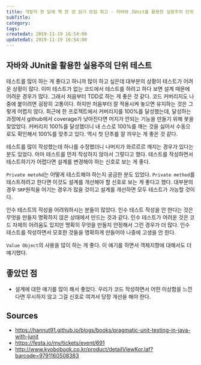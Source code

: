 ```yaml
---
title: 개발자 한 달에 책 한 권 읽기 모임 회고 - 자바와 JUnit을 활용한 실용주의 단위 테스트
subTitle:
category:
tags:
createdat: 2019-11-19 16:54:00
updatedat: 2019-11-19 16:54:00
---
```


## 자바와 JUnit을 활용한 실용주의 단위 테스트

테스트를 많이 하는 게 좋다고 하니까 많이 하고 싶은데 대부분의 상황이 테스트가 어려운 상황이 많다. 이미 테스트가 없는 코드에서 테스트를 하려고 하다 보면 설계 때문에 어려운 경우가 많다. 그래서 처음부터 TDD로 하는 게 좋은 것 같다. 코드 커버리지도 나중에 붙이려면 굉장히 고통이다. 하지만 처음부터 잘 적용시켜 놓으면 유지하는 것은 그렇게 어렵지 않다. 최근에 한 프로젝트에서 커버리지를 100%를 달성했는데, 달성하는 과정에서 github에서 coverage가 낮아진다면 머지가 안되는 기능을 만들기 위해 봇을 찾았었다. 커버리지 100%를 달성했더니 내 스스로 100%를 깨는 것을 싫어서 수동으로도 확인해서 100%를 맞추고 있다. 역시 첫 단추를 잘 끼우는 게 좋은 것 같다.  

테스트를 많이 작성했는데 하나를 수정했더니 나머지가 와르르르 깨지는 경우가 있다는 분도 있었다. 아마 테스트를 먼저 작성하지 않아서 그렇다고 했다. 테스트를 작성하면서 테스트하기가 어렵다면 설계를 변경해야 하는 신호로 보는 게 좋다.  

`Private metohd`는 어떻게 테스트해야 하는지 궁금한 분도 있었다. `Private method`를 테스트하려고 한다면 이것도 설계를 개선해야 할 신호로 보는 게 좋다고 했다. 대부분의 경우 `SRP`원칙을 어기는 경우가 많을 것이고 설계를 개선하면 모두 테스트가 가능할 것이다.  

인수 테스트의 작성을 어려워하시는 분들이 많았다. 인수 테스트 작성을 안 한다는 것은 무엇을 만들지 명확하지 않은 상태에서 만드는 것과 같다. 인수 테스트가 어려운 것은 코드 자체의 어려움도 있지만 명확히 무엇을 만들지 안정해서 그런 경우가 더 많다. 인수 테스트를 작성하면서 모호한 것들을 명확하게 만들어야 나중에 고생을 안 한다.  

`Value Object`의 사용을 많이 하는 게 좋다. 이 얘기를 하면서 객체지향에 대해서도 더 얘기했다.

## 좋았던 점

* 설계에 대한 얘기를 많이 해서 좋았다. 우리가 코드 작성하면서 어떤 이상함을 느낀다면 무시하지 않고 그걸 신호로 여겨서 당장 개선을 해야 한다.

## Sources

* <https://hannut91.github.io/blogs/books/pragmatic-unit-testing-in-java-with-junit>
* <https://festa.io/my/tickets/event/691>
* <http://www.kyobobook.co.kr/product/detailViewKor.laf?barcode=9791160508383>